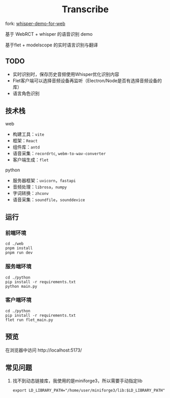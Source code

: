 
<div>
     <h1 align=center>Transcribe</h1>
     <p>fork: <a href="https://github.com/Mumujianguang/whisper-demo-for-web">whisper-demo-for-web</a></p>
     <p>基于 WebRCT + whisper 的语音识别 demo</p>
     <p>基于flet + modelscope 的实时语言识别与翻译</p>
<div>


## TODO

- 实时识别时，保存历史音频使用Whisper优化识别内容
- Flet客户端可以选择音频设备再监听（Electron/Node是否有选择音频设备的库）
- 语言角色识别



## 技术栈
web
- 构建工具：```vite```
- 框架：```React```
- 组件库：```antd```
- 语音采集：```recordrtc```, ```webm-to-wav-converter```
- 客户端生成：```flet```

python
- 服务器框架：```uvicorn```，```fastapi```
- 音频处理：```librosa```，```numpy```
- 字词转换：```zhconv```
- 语音采集：```soundfile```，```sounddevice```


## 运行

### 前端环境
```
cd ./web
pnpm install
pnpm run dev
```

### 服务端环境
```
cd ./python
pip install -r requirements.txt
python main.py
```

### 客户端环境
```
cd ./python
pip install -r requirements.txt
flet run flet_main.py
```

## 预览
在浏览器中访问 http://localhost:5173/

## 常见问题
1. 找不到动态链接库，我使用的是miniforge3，所以需要手动指定lib

     ```
     export LD_LIBRARY_PATH="/home/user/miniforge3/lib:$LD_LIBRARY_PATH"
     ```

     